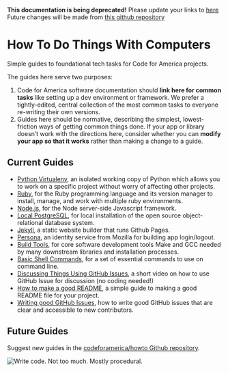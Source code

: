 **This documentation is being deprecated!**
Please update your links to [here](https://wiki.codeforamerica.org)
Future changes will be made from [this github repository](https://github.com/codeforamerica/cfa-wiki)


How To Do Things With Computers
=====

Simple guides to foundational tech tasks for Code for America projects.

The guides here serve two purposes:

1. Code for America software documentation should **link here for common tasks** like setting up a dev environment or framework. We prefer a tightly-edited, central collection of the most common tasks to everyone re-writing their own versions.
2. Guides here should be normative, describing the simplest, lowest-friction ways of getting common things done. If your app or library doesn’t work with the directions here, consider whether you can **modify your app so that it works** rather than making a change to a guide.

Current Guides
--------------

* [Python Virtualenv](Python-Virtualenv.md), an isolated working copy of Python which allows you to work on a specific project without worry of affecting other projects.
* [Ruby](Ruby.md), for the Ruby programming language and its version manager to install, manage, and work with multiple ruby environments.
* [Node.js](Node.js.md), for the Node server-side Javascript framework.
* [Local PostgreSQL](PostgreSQL.md), for local installation of the open source object-relational database system.
* [Jekyll](Jekyll.md), a static website builder that runs Github Pages.
* [Persona](Persona.md), an identity service from Mozilla for building app login/logout.
* [Build Tools](Build-Tools.md), for core software development tools Make and GCC needed by many downstream libraries and installation processes.
* [Basic Shell Commands](Shell.md), for a set of essential commands to use on command line.
* [Discussing Things Using GitHub Issues](Discuss-GitHub-Issues.md), a short video on how to use GitHub Issue for discussion (no coding needed!)
* [How to make a good README](Good-READMEs.md), a simple guide to making a good README file for your project.
* [Writing good GitHub Issues](Good-GitHub-Issues.md), how to write good GitHub issues that are clear and accessible to new contributors.

Future Guides
-------------

Suggest new guides in the [codeforamerica/howto Github repository](https://github.com/codeforamerica/howto).

![Write code. Not too much. Mostly procedural.](images/write-code-lg.png)
